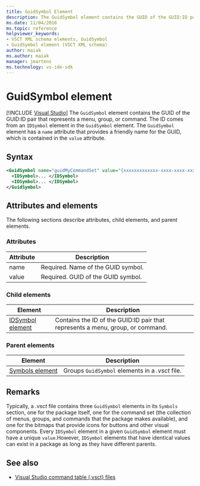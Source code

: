 ```yaml
---
title: GuidSymbol Element
description: The GuidSymbol element contains the GUID of the GUID:ID pair that represents a menu, group, or command.
ms.date: 11/04/2016
ms.topic: reference
helpviewer_keywords:
- VSCT XML schema elements, GuidSymbol
- GuidSymbol element (VSCT XML schema)
author: maiak
ms.author: maiak
manager: jmartens
ms.technology: vs-ide-sdk
---
```

# GuidSymbol element

 [!INCLUDE [Visual Studio](~/includes/applies-to-version/vs-windows-only.md)]
The `GuidSymbol` element contains the GUID of the GUID:ID pair that represents a menu, group, or command. The ID comes from an `IDSymbol` element in the `GuidSymbol` element. The `GuidSymbol` element has a `name` attribute that provides a friendly name for the GUID, which is contained in the `value` attribute.

## Syntax

```xml
<GuidSymbol name="guidMyCommandSet" value="{xxxxxxxxxxxxx-xxxx-xxxx-xxxxxxxxxxxx}">
  <IDSymbol>... </IDSymbol>
  <IDSymbol>... </IDSymbol>
</GuidSymbol>
```

## Attributes and elements
 The following sections describe attributes, child elements, and parent elements.

### Attributes

|Attribute|Description|
|---------------|-----------------|
|name|Required. Name of the GUID symbol.|
|value|Required. GUID of the GUID symbol.|

### Child elements

|Element|Description|
|-------------|-----------------|
|[IDSymbol element](../extensibility/idsymbol-element.md)|Contains the ID of the GUID:ID pair that represents a menu, group, or command.|

### Parent elements

|Element|Description|
|-------------|-----------------|
|[Symbols element](../extensibility/symbols-element.md)|Groups `GuidSymbol` elements in a *.vsct* file.|

## Remarks
 Typically, a *.vsct* file contains three `GuidSymbol` elements in its `Symbols` section, one for the package itself, one for the command set (the collection of menus, groups, and commands that the package makes available), and one for the bitmaps that provide icons for buttons and other visual components. Every `IDSymbol` element in a given `GuidSymbol` element must have a unique `value`.However, `IDSymbol` elements that have identical values can exist in a package as long as they have different parents.

## See also
- [Visual Studio command table (.vsct) files](../extensibility/internals/visual-studio-command-table-dot-vsct-files.md)
